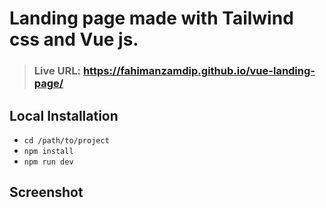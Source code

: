 # Landing page made with Tailwind css and Vue js.

> ### Live URL: https://fahimanzamdip.github.io/vue-landing-page/

## Local Installation
- `` cd /path/to/project ``
- `` npm install ``
- `` npm run dev ``

## Screenshot
